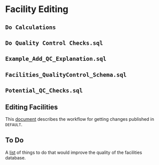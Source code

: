# Facility Editing

## `Do Calculations`

## `Do Quality Control Checks.sql`

## `Example_Add_QC_Explanation.sql`

## `Facilities_QualityControl_Schema.sql`

## `Potential_QC_Checks.sql`

## Editing Facilities

This [document](./Editing%20Facilities.md)
describes the workflow for getting changes published in
`DEFAULT`.

## To Do

A [list](./To_Do.md) of things to do that would improve the quality of the
facilities database.
